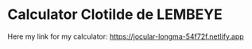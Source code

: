 # Calculator Clotilde de LEMBEYE

Here my link for my calculator: https://jocular-longma-54f72f.netlify.app
